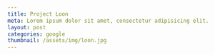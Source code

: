 ```yaml
---
title: Project Loon
meta: Lorem ipsum dolor sit amet, consectetur adipisicing elit.
layout: post
categories: google
thumbnail: /assets/img/loon.jpg
---
```

